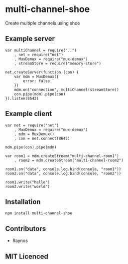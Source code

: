 # multi-channel-shoe

Create multiple channels using shoe

## Example server

    var multiChannel = require("..")
        , net = require("net")
        , MuxDemux = require("mux-demux")
        , streamStore = require("memory-store")

    net.createServer(function (con) {
        var mdm = MuxDemux({
            error: false
        })
        mdm.on("connection", multiChannel(streamStore))
        con.pipe(mdm).pipe(con)
    }).listen(8642)

## Example client

    var net = require("net")
        , MuxDemux = require("mux-demux")
        , mdm = MuxDemux()
        , con = net.connect(8642)

    mdm.pipe(con).pipe(mdm)

    var room1 = mdm.createStream("multi-channel-room1")
        , room2 = mdm.createStream("multi-channel-room2")

    room1.on("data", console.log.bind(console, "room1"))
    room2.on("data", console.log.bind(console, "room2"))

    room1.write("hello")
    room2.write("world")

## Installation

`npm install multi-channel-shoe`

## Contributors

 - Raynos

## MIT Licenced

  [1]: https://secure.travis-ci.org/Raynos/multi-channel-shoe.png
  [2]: http://travis-ci.org/Raynos/multi-channel-shoe